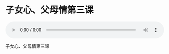 # 子女心、父母情第三课

<audio style="width: 100%;" preload="false" controls controlslist="nodownload"><source src="//cdn.wechat.edu.pl/audio/mp3/old/24823.mp3" type="audio/mpeg">Your browser does not support the audio element.</audio>


<p>子女心、父母情第三课</p>